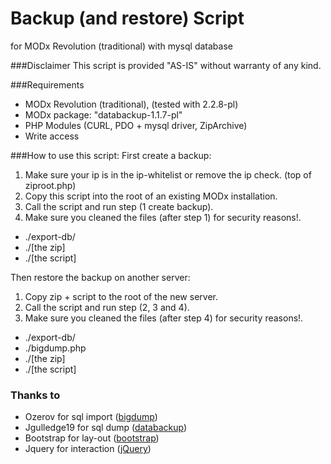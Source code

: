 Backup (and restore) Script
===============
for MODx Revolution (traditional) with mysql database

###Disclaimer
This script is provided "AS-IS" without warranty of any kind.

###Requirements
- MODx Revolution (traditional), (tested with 2.2.8-pl)
- MODx package: "databackup-1.1.7-pl"
- PHP Modules (CURL, PDO + mysql driver, ZipArchive)
- Write access


###How to use this script:
First create a backup:

1. Make sure your ip is in the ip-whitelist or remove the ip check. (top of ziproot.php)
2. Copy this script into the root of an existing MODx installation.
3. Call the script and run step (1 create backup).
4. Make sure you cleaned the files (after step 1) for security reasons!.
  - ./export-db/
  - ./[the zip]
  - ./[the script]

Then restore the backup on another server:

1. Copy zip + script to the root of the new server.
2. Call the script and run step (2, 3 and 4).
3. Make sure you cleaned the files (after step 4) for security reasons!.
  - ./export-db/
  - ./bigdump.php
  - ./[the zip]
  - ./[the script]

### Thanks to 
- Ozerov for sql import ([bigdump](http://www.ozerov.de/bigdump/))
- Jgulledge19 for sql dump ([databackup](http://modx.com/extras/package/databackup))
- Bootstrap for lay-out ([bootstrap](http://getbootstrap.com/))
- Jquery for interaction ([jQuery](http://jquery.com/))
